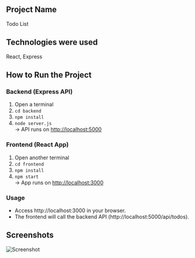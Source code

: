 ## Project Name
Todo List

## Technologies were used
React, Express

## How to Run the Project

### Backend (Express API)
1. Open a terminal
2. `cd backend`
3. `npm install`
4. `node server.js`  
   → API runs on [http://localhost:5000](http://localhost:5000)

### Frontend (React App)
1. Open another terminal
2. `cd frontend`
3. `npm install`
4. `npm start`  
   → App runs on [http://localhost:3000](http://localhost:3000)
   
### Usage
- Access http://localhost:3000 in your browser.
- The frontend will call the backend API (http://localhost:5000/api/todos).

## Screenshots
![Screenshot](frontend/src/Img/screenshot.png)
